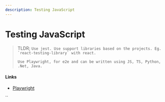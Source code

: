 ```yaml
---
description: Testing JavaScript
---
```


# Testing JavaScript

> TLDR; ``Use jest. Use support libraries based on the projects. Eg. `react-testing-library` with react.``
>
> `Use Playwright, for e2e and can be written using JS, TS, Python, .Net, Java.`

#### Links

* [Playwright](https://playwright.dev/)

``
